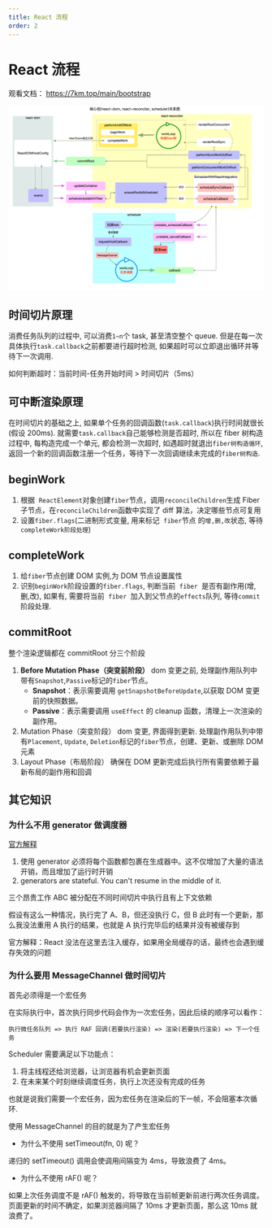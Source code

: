 ```yaml
---
title: React 流程
order: 2
---
```


# React 流程

观看文档： https://7km.top/main/bootstrap

![](../assets/react_progress.webp)

## 时间切片原理

消费任务队列的过程中, 可以消费`1~n`个 task, 甚至清空整个 queue. 但是在每一次具体执行`task.callback`之前都要进行超时检测, 如果超时可以立即退出循环并等待下一次调用.

如何判断超时：当前时间-任务开始时间 > 时间切片（5ms）

## 可中断渲染原理

在时间切片的基础之上, 如果单个任务的回调函数(`task.callback`)执行时间就很长(假设 200ms). 就需要`task.callback`自己能够检测是否超时, 所以在 fiber 树构造过程中, 每构造完成一个单元, 都会检测一次超时, 如遇超时就退出`fiber树构造循环`, 返回一个新的回调函数注册一个任务，等待下一次回调继续未完成的`fiber树构造`.

## beginWork

1. 根据  `ReactElement`对象创建`fiber`节点，调用`reconcileChildren`生成 Fiber 子节点，在`reconcileChildren`函数中实现了 diff 算法，决定哪些节点可复用
2. 设置`fiber.flags`(二进制形式变量, 用来标记  `fiber`节点 的`增,删,改`状态, 等待`completeWork阶段处理`)

## completeWork

1. 给`fiber`节点创建 DOM 实例,为 DOM 节点设置属性
2. 识别`beginWork`阶段设置的`fiber.flags`, 判断当前  `fiber`  是否有副作用(增,删,改), 如果有, 需要将当前  `fiber`  加入到父节点的`effects`队列, 等待`commit`阶段处理.

## commitRoot

整个渲染逻辑都在 commitRoot
分三个阶段

1. **Before Mutation Phase（突变前阶段）**
   dom 变更之前, 处理副作用队列中带有`Snapshot`,`Passive`标记的`fiber`节点。
   - **Snapshot**：表示需要调用 `getSnapshotBeforeUpdate`,以获取 DOM 变更前的快照数据。
   - **Passive**：表示需要调用 `useEffect` 的 cleanup 函数，清理上一次渲染的副作用。
2. Mutation Phase（突变阶段）
   dom 变更, 界面得到更新. 处理副作用队列中带有`Placement`, `Update`, `Deletion`标记的`fiber`节点，创建、更新、或删除 DOM 元素
3. Layout Phase（布局阶段）
   确保在 DOM 更新完成后执行所有需要依赖于最新布局的副作用和回调

## 其它知识

### 为什么不用 generator 做调度器

[官方解释](https://github.com/facebook/react/issues/7942#issuecomment-254987818)

1. 使用 generator 必须将每个函数都包裹在生成器中。这不仅增加了大量的语法开销，而且增加了运行时开销
2. generators are stateful. You can't resume in the middle of it.

三个昂贵工作 ABC 被分配在不同时间切片中执行且有上下文依赖

假设有这么一种情况，执行完了 A、B，但还没执行 C，但 B 此时有一个更新，那么我没法重用 A 执行的结果，也就是 A 执行完毕后的结果并没有被缓存到

官方解释：React 没法在这里去注入缓存，如果用全局缓存的话，最终也会遇到缓存失效的问题

### 为什么要用 MessageChannel 做时间切片

首先必须得是一个宏任务

在实际执行中，首次执行同步代码会作为一次宏任务，因此后续的顺序可以看作：

`执行微任务队列 => 执行 RAF 回调(若要执行渲染) => 渲染(若要执行渲染) => 下一个任务`

Scheduler 需要满足以下功能点：

1. 将主线程还给浏览器，让浏览器有机会更新页面
2. 在未来某个时刻继续调度任务，执行上次还没有完成的任务

也就是说我们需要一个宏任务，因为宏任务在渲染后的下一帧，不会阻塞本次循环.

使用 MessageChannel 的目的就是为了产生宏任务

- 为什么不使用 setTimeout(fn, 0) 呢？

递归的 setTimeout() 调用会使调用间隔变为 4ms，导致浪费了 4ms。

- 为什么不使用 rAF() 呢？

如果上次任务调度不是 rAF() 触发的，将导致在当前帧更新前进行两次任务调度。
页面更新的时间不确定，如果浏览器间隔了 10ms 才更新页面，那么这 10ms 就浪费了。
